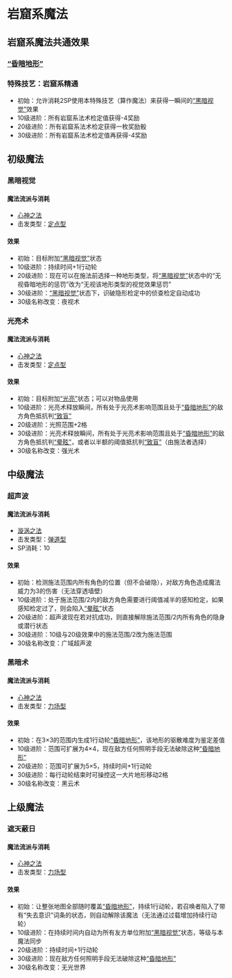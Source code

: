 # 岩窟系魔法

## 岩窟系魔法共通效果

### <a href="../../../status/terrain/#昏暗地形" target="_blank">“昏暗地形”</a>

### 特殊技艺：岩窟系精通

* 初始：允许消耗2SP使用本特殊技艺（算作魔法）来获得一瞬间的<a href="../../../status/normal/#黑暗视觉" target="_blank">“黑暗视觉”</a>效果
* 10级进阶：所有岩窟系法术检定值获得-4奖励
* 20级进阶：所有岩窟系法术检定获得一枚奖励骰
* 30级进阶：所有岩窟系法术检定值再获得-4奖励

## 初级魔法

### 黑暗视觉

#### 魔法流派与消耗

* <a href="/rules/V4.x rules/8·magic/#心神之法" target="_blank">心神之法</a>
* 击发类型：<a href="/rules/V4.x rules/8·magic/#魔法的击发类型" target="_blank">定点型</a>

#### 效果

* 初始：目标附加<a href="../../../status/normal/#黑暗视觉" target="_blank">“黑暗视觉”</a>状态
* 10级进阶：持续时间+1行动轮
* 20级进阶：现在可以在施法前选择一种地形类型，将<a href="../../../status/normal/#黑暗视觉" target="_blank">“黑暗视觉”</a>状态中的“无视昏暗地形的惩罚”改为“无视该地形类型的视觉效果惩罚”
* 30级进阶：<a href="../../../status/normal/#黑暗视觉" target="_blank">“黑暗视觉”</a>状态下，识破隐形检定中的侦查检定自动成功
* 30级名称改变：夜视术

### 光亮术

#### 魔法流派与消耗

* <a href="/rules/V4.x rules/8·magic/#心神之法" target="_blank">心神之法</a>
* 击发类型：<a href="/rules/V4.x rules/8·magic/#魔法的击发类型" target="_blank">定点型</a>

#### 效果

* 初始：目标附加<a href="../../../status/normal/#光亮" target="_blank">“光亮”</a>状态；可以对物品使用
* 10级进阶：光亮术释放瞬间，所有处于光亮术影响范围且处于<a href="../../../status/terrain/#昏暗地形" target="_blank">“昏暗地形”</a>的敌方角色抵抗判<a href="../../../status/normal/#致盲" target="_blank">“致盲”</a>
* 20级进阶：光照范围+2格
* 30级进阶：光亮术释放瞬间，所有处于光亮术影响范围且处于<a href="../../../status/terrain/#昏暗地形" target="_blank">“昏暗地形”</a>的敌方角色抵抗判<a href="../../../status/normal/#晕眩" target="_blank">“晕眩”</a>，或者以半额的阈值抵抗判<a href="../../../status/normal/#致盲" target="_blank">“致盲”</a>（由施法者选择）
* 30级名称改变：强光术

## 中级魔法

### 超声波

#### 魔法流派与消耗

* <a href="/rules/V4.x rules/8·magic/#旋涡之法" target="_blank">漩涡之法</a>
* 击发类型：<a href="/rules/V4.x rules/8·magic/#魔法的击发类型" target="_blank">弹道型</a>
* SP消耗：10

#### 效果

* 初始：检测施法范围内所有角色的位置（但不会破隐），对敌方角色造成魔法威力为3的伤害（无法穿透墙壁）
* 10级进阶：处于施法范围/2内的敌方角色需要进行阈值减半的感知检定，如果感知检定过了，则会陷入<a href="../../../status/normal/#晕眩" target="_blank">“晕眩”</a>状态
* 20级进阶：超声波现在若对抗成功，则直接解除施法范围/2内所有角色的隐身或潜行状态
* 30级进阶：10级与20级效果中的施法范围/2改为施法范围
* 30级名称改变：广域超声波

### 黑暗术

#### 魔法流派与消耗

* <a href="/rules/V4.x rules/8·magic/#心神之法" target="_blank">心神之法</a>
* 击发类型：<a href="/rules/V4.x rules/8·magic/#魔法的击发类型" target="_blank">力场型</a>

#### 效果

* 初始：在3×3的范围内生成1行动轮<a href="../../../status/terrain/#昏暗地形" target="_blank">“昏暗地形”</a>，该地形的驱散难度为鉴定差值
* 10级进阶：范围可扩展为4×4，现在敌方任何照明手段无法破除这种<a href="../../../status/terrain/#昏暗地形" target="_blank">“昏暗地形”</a>
* 20级进阶：范围可扩展为5×5，持续时间+1行动轮
* 30级进阶：每行动轮结束时可操控这一大片地形移动2格
* 30级名称改变：黑云术

## 上级魔法

### 遮天蔽日

#### 魔法流派与消耗

* <a href="/rules/V4.x rules/8·magic/#心神之法" target="_blank">心神之法</a>
* 击发类型：<a href="/rules/V4.x rules/8·magic/#魔法的击发类型" target="_blank">力场型</a>

#### 效果

* 初始：让整张地图全部随时覆盖<a href="../../../status/terrain/#昏暗地形" target="_blank">“昏暗地形”</a>，持续1行动轮，若召唤者陷入了带有“失去意识”词条的状态，则自动解除该魔法（无法通过过载增加持续行动轮）
* 10级进阶：在持续时间内自动为所有友方单位附加<a href="../../../status/normal/#黑暗视觉" target="_blank">“黑暗视觉”</a>状态，等级与本魔法同步
* 20级进阶：持续时间+1行动轮
* 30级进阶：现在敌方任何照明手段无法破除这种<a href="../../../status/terrain/#昏暗地形" target="_blank">“昏暗地形”</a>
* 30级名称改变：无光世界
